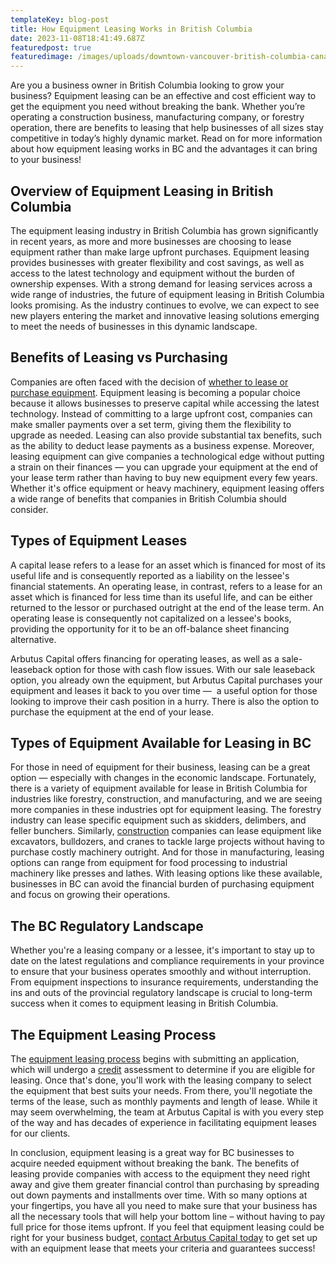 ```yaml
---
templateKey: blog-post
title: How Equipment Leasing Works in British Columbia
date: 2023-11-08T18:41:49.687Z
featuredpost: true
featuredimage: /images/uploads/downtown-vancouver-british-columbia-canada-2022-03-14-22-25-17-utc.jpg
---
```

Are you a business owner in British Columbia looking to grow your business? Equipment leasing can be an effective and cost efficient way to get the equipment you need without breaking the bank. Whether you’re operating a construction business, manufacturing company, or forestry operation, there are benefits to leasing that help businesses of all sizes stay competitive in today’s highly dynamic market. Read on for more information about how equipment leasing works in BC and the advantages it can bring to your business!

## Overview of Equipment Leasing in British Columbia

The equipment leasing industry in British Columbia has grown significantly in recent years, as more and more businesses are choosing to lease equipment rather than make large upfront purchases. Equipment leasing provides businesses with greater flexibility and cost savings, as well as access to the latest technology and equipment without the burden of ownership expenses. With a strong demand for leasing services across a wide range of industries, the future of equipment leasing in British Columbia looks promising. As the industry continues to evolve, we can expect to see new players entering the market and innovative leasing solutions emerging to meet the needs of businesses in this dynamic landscape.

## Benefits of Leasing vs Purchasing

Companies are often faced with the decision of [whether to lease or purchase equipment](https://arbutuscapital.com/blog/should-you-rent-buy-or-lease-your-equipment/). Equipment leasing is becoming a popular choice because it allows businesses to preserve capital while accessing the latest technology. Instead of committing to a large upfront cost, companies can make smaller payments over a set term, giving them the flexibility to upgrade as needed. Leasing can also provide substantial tax benefits, such as the ability to deduct lease payments as a business expense. Moreover, leasing equipment can give companies a technological edge without putting a strain on their finances — you can upgrade your equipment at the end of your lease term rather than having to buy new equipment every few years. Whether it's office equipment or heavy machinery, equipment leasing offers a wide range of benefits that companies in British Columbia should consider.

## Types of Equipment Leases 

A capital lease refers to a lease for an asset which is financed for most of its useful life and is consequently reported as a liability on the lessee's financial statements. An operating lease, in contrast, refers to a lease for an asset which is financed for less time than its useful life, and can be either returned to the lessor or purchased outright at the end of the lease term. An operating lease is consequently not capitalized on a lessee's books, providing the opportunity for it to be an off-balance sheet financing alternative.

Arbutus Capital offers financing for operating leases, as well as a sale-leaseback option for those with cash flow issues. With our sale leaseback option, you already own the equipment, but Arbutus Capital purchases your equipment and leases it back to you over time —  a useful option for those looking to improve their cash position in a hurry. There is also the option to purchase the equipment at the end of your lease.

## Types of Equipment Available for Leasing in BC

For those in need of equipment for their business, leasing can be a great option — especially with changes in the economic landscape. Fortunately, there is a variety of equipment available for lease in British Columbia for industries like forestry, construction, and manufacturing, and we are seeing more companies in these industries opt for equipment leasing. The forestry industry can lease specific equipment such as skidders, delimbers, and feller bunchers. Similarly, [construction](https://arbutuscapital.com/blog/construction-equipment-leasing-our-hassle-free-solution/) companies can lease equipment like excavators, bulldozers, and cranes to tackle large projects without having to purchase costly machinery outright. And for those in manufacturing, leasing options can range from equipment for food processing to industrial machinery like presses and lathes. With leasing options like these available, businesses in BC can avoid the financial burden of purchasing equipment and focus on growing their operations.

## The BC Regulatory Landscape

Whether you're a leasing company or a lessee, it's important to stay up to date on the latest regulations and compliance requirements in your province to ensure that your business operates smoothly and without interruption. From equipment inspections to insurance requirements, understanding the ins and outs of the provincial regulatory landscape is crucial to long-term success when it comes to equipment leasing in British Columbia.

## The Equipment Leasing Process

The [equipment leasing process](https://arbutuscapital.com/how-it-works) begins with submitting an application, which will undergo a [credit](https://arbutuscapital.com/blog/how-does-credit-affect-your-ability-to-obtain-equipment/) assessment to determine if you are eligible for leasing. Once that's done, you'll work with the leasing company to select the equipment that best suits your needs. From there, you'll negotiate the terms of the lease, such as monthly payments and length of lease. While it may seem overwhelming, the team at Arbutus Capital is with you every step of the way and has decades of experience in facilitating equipment leases for our clients.

In conclusion, equipment leasing is a great way for BC businesses to acquire needed equipment without breaking the bank. The benefits of leasing provide companies with access to the equipment they need right away and give them greater financial control than purchasing by spreading out down payments and installments over time. With so many options at your fingertips, you have all you need to make sure that your business has all the necessary tools that will help your bottom line – without having to pay full price for those items upfront. If you feel that equipment leasing could be right for your business budget, [contact Arbutus Capital today](https://arbutuscapital.com/contact-us) to get set up with an equipment lease that meets your criteria and guarantees success!